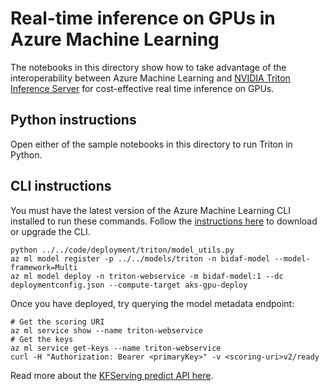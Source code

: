 # Real-time inference on GPUs in Azure Machine Learning

The notebooks in this directory show how to take advantage of the interoperability between Azure Machine Learning and [NVIDIA Triton Inference Server](https://developer.nvidia.com/nvidia-triton-inference-server) for cost-effective real time inference on GPUs.

## Python instructions

Open either of the sample notebooks in this directory to run Triton in Python.

## CLI instructions

You must have the latest version of the Azure Machine Learning CLI installed to run these commands.
Follow the [instructions here](https://docs.microsoft.com/azure/machine-learning/reference-azure-machine-learning-cli#prerequisites) to download or upgrade the CLI.

```{bash}
python ../../code/deployment/triton/model_utils.py
az ml model register -p ../../models/triton -n bidaf-model --model-framework=Multi
az ml model deploy -n triton-webservice -m bidaf-model:1 --dc deploymentconfig.json --compute-target aks-gpu-deploy
```

Once you have deployed, try querying the model metadata endpoint:

```{bash}
# Get the scoring URI
az ml service show --name triton-webservice
# Get the keys
az ml service get-keys --name triton-webservice
curl -H "Authorization: Bearer <primaryKey>" -v <scoring-uri>v2/ready
```

Read more about the [KFServing predict API here](https://github.com/kubeflow/kfserving/blob/master/docs/predict-api/v2/required_api.md).
